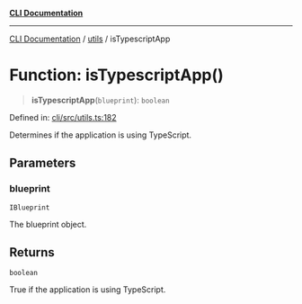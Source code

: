 [**CLI Documentation**](../../README.md)

***

[CLI Documentation](../../README.md) / [utils](../README.md) / isTypescriptApp

# Function: isTypescriptApp()

> **isTypescriptApp**(`blueprint`): `boolean`

Defined in: [cli/src/utils.ts:182](https://github.com/stonemjs/cli/blob/f139573d7f6e29779d41fb031ed261bfcad59d09/src/utils.ts#L182)

Determines if the application is using TypeScript.

## Parameters

### blueprint

`IBlueprint`

The blueprint object.

## Returns

`boolean`

True if the application is using TypeScript.
